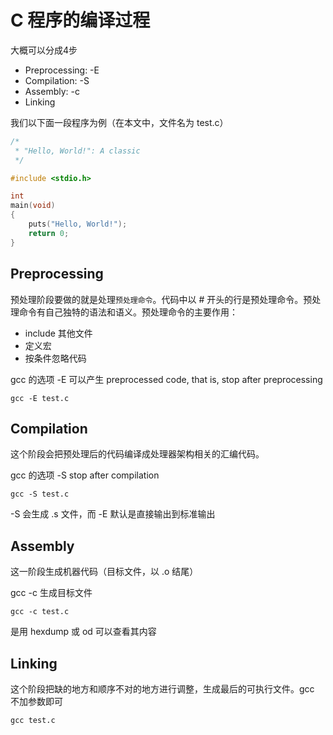 # C 程序的编译过程

大概可以分成4步

- Preprocessing: -E
- Compilation: -S
- Assembly: -c
- Linking

我们以下面一段程序为例（在本文中，文件名为 test.c）

```c
/*
 * "Hello, World!": A classic
 */

#include <stdio.h>

int
main(void)
{
    puts("Hello, World!");
    return 0;
}
```

## Preprocessing

预处理阶段要做的就是处理`预处理命令`。代码中以 # 开头的行是预处理命令。预处理命令有自己独特的语法和语义。预处理命令的主要作用：

- include 其他文件
- 定义宏
- 按条件忽略代码

gcc 的选项 -E 可以产生 preprocessed code, that is, stop after preprocessing

```
gcc -E test.c
```

## Compilation

这个阶段会把预处理后的代码编译成处理器架构相关的汇编代码。

gcc 的选项 -S stop after compilation

```
gcc -S test.c
```

-S 会生成 .s 文件，而 -E 默认是直接输出到标准输出

## Assembly

这一阶段生成机器代码（目标文件，以 .o 结尾）

gcc -c 生成目标文件

```
gcc -c test.c
```

是用 hexdump 或 od 可以查看其内容

## Linking

这个阶段把缺的地方和顺序不对的地方进行调整，生成最后的可执行文件。gcc 不加参数即可

```
gcc test.c
```
